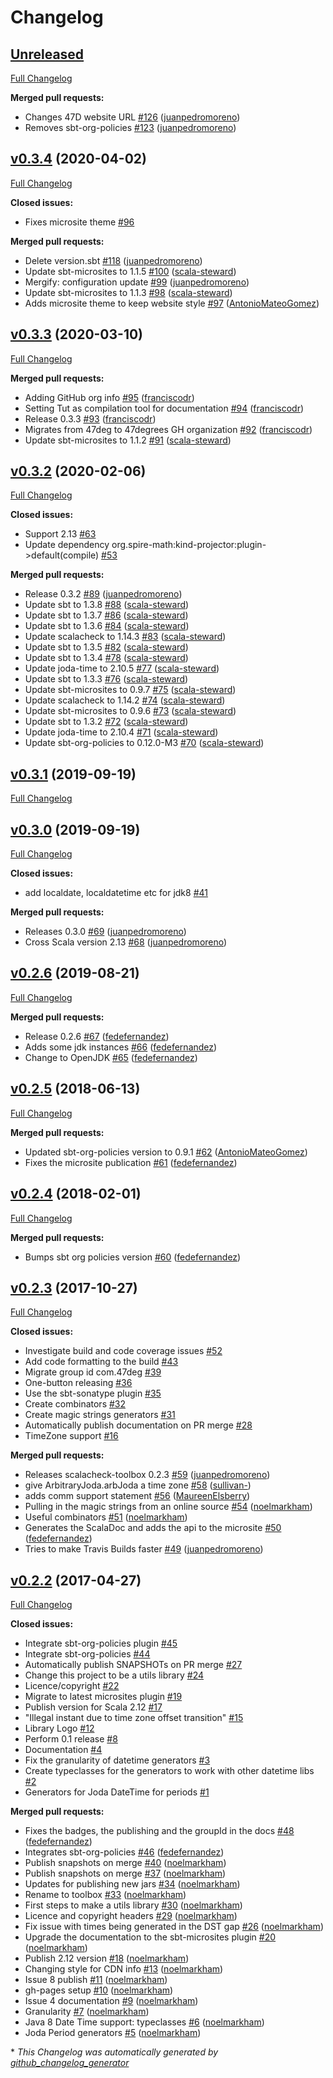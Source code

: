 # Changelog

## [Unreleased](https://github.com/47degrees/scalacheck-toolbox/tree/HEAD)

[Full Changelog](https://github.com/47degrees/scalacheck-toolbox/compare/v0.3.4...HEAD)

**Merged pull requests:**

- Changes 47D website URL [\#126](https://github.com/47degrees/scalacheck-toolbox/pull/126) ([juanpedromoreno](https://github.com/juanpedromoreno))
- Removes sbt-org-policies [\#123](https://github.com/47degrees/scalacheck-toolbox/pull/123) ([juanpedromoreno](https://github.com/juanpedromoreno))

## [v0.3.4](https://github.com/47degrees/scalacheck-toolbox/tree/v0.3.4) (2020-04-02)

[Full Changelog](https://github.com/47degrees/scalacheck-toolbox/compare/v0.3.3...v0.3.4)

**Closed issues:**

- Fixes microsite theme [\#96](https://github.com/47degrees/scalacheck-toolbox/issues/96)

**Merged pull requests:**

- Delete version.sbt [\#118](https://github.com/47degrees/scalacheck-toolbox/pull/118) ([juanpedromoreno](https://github.com/juanpedromoreno))
- Update sbt-microsites to 1.1.5 [\#100](https://github.com/47degrees/scalacheck-toolbox/pull/100) ([scala-steward](https://github.com/scala-steward))
- Mergify: configuration update [\#99](https://github.com/47degrees/scalacheck-toolbox/pull/99) ([juanpedromoreno](https://github.com/juanpedromoreno))
- Update sbt-microsites to 1.1.3 [\#98](https://github.com/47degrees/scalacheck-toolbox/pull/98) ([scala-steward](https://github.com/scala-steward))
- Adds microsite theme to keep website style [\#97](https://github.com/47degrees/scalacheck-toolbox/pull/97) ([AntonioMateoGomez](https://github.com/AntonioMateoGomez))

## [v0.3.3](https://github.com/47degrees/scalacheck-toolbox/tree/v0.3.3) (2020-03-10)

[Full Changelog](https://github.com/47degrees/scalacheck-toolbox/compare/v0.3.2...v0.3.3)

**Merged pull requests:**

- Adding GitHub org info [\#95](https://github.com/47degrees/scalacheck-toolbox/pull/95) ([franciscodr](https://github.com/franciscodr))
- Setting Tut as compilation tool for documentation [\#94](https://github.com/47degrees/scalacheck-toolbox/pull/94) ([franciscodr](https://github.com/franciscodr))
- Release 0.3.3 [\#93](https://github.com/47degrees/scalacheck-toolbox/pull/93) ([franciscodr](https://github.com/franciscodr))
- Migrates from 47deg to 47degrees GH organization [\#92](https://github.com/47degrees/scalacheck-toolbox/pull/92) ([franciscodr](https://github.com/franciscodr))
- Update sbt-microsites to 1.1.2 [\#91](https://github.com/47degrees/scalacheck-toolbox/pull/91) ([scala-steward](https://github.com/scala-steward))

## [v0.3.2](https://github.com/47degrees/scalacheck-toolbox/tree/v0.3.2) (2020-02-06)

[Full Changelog](https://github.com/47degrees/scalacheck-toolbox/compare/v0.3.1...v0.3.2)

**Closed issues:**

- Support 2.13 [\#63](https://github.com/47degrees/scalacheck-toolbox/issues/63)
- Update dependency org.spire-math:kind-projector:plugin-\>default\(compile\) [\#53](https://github.com/47degrees/scalacheck-toolbox/issues/53)

**Merged pull requests:**

- Release 0.3.2 [\#89](https://github.com/47degrees/scalacheck-toolbox/pull/89) ([juanpedromoreno](https://github.com/juanpedromoreno))
- Update sbt to 1.3.8 [\#88](https://github.com/47degrees/scalacheck-toolbox/pull/88) ([scala-steward](https://github.com/scala-steward))
- Update sbt to 1.3.7 [\#86](https://github.com/47degrees/scalacheck-toolbox/pull/86) ([scala-steward](https://github.com/scala-steward))
- Update sbt to 1.3.6 [\#84](https://github.com/47degrees/scalacheck-toolbox/pull/84) ([scala-steward](https://github.com/scala-steward))
- Update scalacheck to 1.14.3 [\#83](https://github.com/47degrees/scalacheck-toolbox/pull/83) ([scala-steward](https://github.com/scala-steward))
- Update sbt to 1.3.5 [\#82](https://github.com/47degrees/scalacheck-toolbox/pull/82) ([scala-steward](https://github.com/scala-steward))
- Update sbt to 1.3.4 [\#78](https://github.com/47degrees/scalacheck-toolbox/pull/78) ([scala-steward](https://github.com/scala-steward))
- Update joda-time to 2.10.5 [\#77](https://github.com/47degrees/scalacheck-toolbox/pull/77) ([scala-steward](https://github.com/scala-steward))
- Update sbt to 1.3.3 [\#76](https://github.com/47degrees/scalacheck-toolbox/pull/76) ([scala-steward](https://github.com/scala-steward))
- Update sbt-microsites to 0.9.7 [\#75](https://github.com/47degrees/scalacheck-toolbox/pull/75) ([scala-steward](https://github.com/scala-steward))
- Update scalacheck to 1.14.2 [\#74](https://github.com/47degrees/scalacheck-toolbox/pull/74) ([scala-steward](https://github.com/scala-steward))
- Update sbt-microsites to 0.9.6 [\#73](https://github.com/47degrees/scalacheck-toolbox/pull/73) ([scala-steward](https://github.com/scala-steward))
- Update sbt to 1.3.2 [\#72](https://github.com/47degrees/scalacheck-toolbox/pull/72) ([scala-steward](https://github.com/scala-steward))
- Update joda-time to 2.10.4 [\#71](https://github.com/47degrees/scalacheck-toolbox/pull/71) ([scala-steward](https://github.com/scala-steward))
- Update sbt-org-policies to 0.12.0-M3 [\#70](https://github.com/47degrees/scalacheck-toolbox/pull/70) ([scala-steward](https://github.com/scala-steward))

## [v0.3.1](https://github.com/47degrees/scalacheck-toolbox/tree/v0.3.1) (2019-09-19)

[Full Changelog](https://github.com/47degrees/scalacheck-toolbox/compare/v0.3.0...v0.3.1)

## [v0.3.0](https://github.com/47degrees/scalacheck-toolbox/tree/v0.3.0) (2019-09-19)

[Full Changelog](https://github.com/47degrees/scalacheck-toolbox/compare/v0.2.6...v0.3.0)

**Closed issues:**

- add localdate, localdatetime etc for jdk8 [\#41](https://github.com/47degrees/scalacheck-toolbox/issues/41)

**Merged pull requests:**

- Releases 0.3.0 [\#69](https://github.com/47degrees/scalacheck-toolbox/pull/69) ([juanpedromoreno](https://github.com/juanpedromoreno))
- Cross Scala version 2.13 [\#68](https://github.com/47degrees/scalacheck-toolbox/pull/68) ([juanpedromoreno](https://github.com/juanpedromoreno))

## [v0.2.6](https://github.com/47degrees/scalacheck-toolbox/tree/v0.2.6) (2019-08-21)

[Full Changelog](https://github.com/47degrees/scalacheck-toolbox/compare/v0.2.5...v0.2.6)

**Merged pull requests:**

- Release 0.2.6 [\#67](https://github.com/47degrees/scalacheck-toolbox/pull/67) ([fedefernandez](https://github.com/fedefernandez))
- Adds some jdk instances [\#66](https://github.com/47degrees/scalacheck-toolbox/pull/66) ([fedefernandez](https://github.com/fedefernandez))
- Change to OpenJDK [\#65](https://github.com/47degrees/scalacheck-toolbox/pull/65) ([fedefernandez](https://github.com/fedefernandez))

## [v0.2.5](https://github.com/47degrees/scalacheck-toolbox/tree/v0.2.5) (2018-06-13)

[Full Changelog](https://github.com/47degrees/scalacheck-toolbox/compare/v0.2.4...v0.2.5)

**Merged pull requests:**

- Updated sbt-org-policies version to 0.9.1 [\#62](https://github.com/47degrees/scalacheck-toolbox/pull/62) ([AntonioMateoGomez](https://github.com/AntonioMateoGomez))
- Fixes the microsite publication [\#61](https://github.com/47degrees/scalacheck-toolbox/pull/61) ([fedefernandez](https://github.com/fedefernandez))

## [v0.2.4](https://github.com/47degrees/scalacheck-toolbox/tree/v0.2.4) (2018-02-01)

[Full Changelog](https://github.com/47degrees/scalacheck-toolbox/compare/v0.2.3...v0.2.4)

**Merged pull requests:**

- Bumps sbt org policies version [\#60](https://github.com/47degrees/scalacheck-toolbox/pull/60) ([fedefernandez](https://github.com/fedefernandez))

## [v0.2.3](https://github.com/47degrees/scalacheck-toolbox/tree/v0.2.3) (2017-10-27)

[Full Changelog](https://github.com/47degrees/scalacheck-toolbox/compare/v0.2.2...v0.2.3)

**Closed issues:**

- Investigate build and code coverage issues [\#52](https://github.com/47degrees/scalacheck-toolbox/issues/52)
- Add code formatting to the build [\#43](https://github.com/47degrees/scalacheck-toolbox/issues/43)
- Migrate group id com.47deg [\#39](https://github.com/47degrees/scalacheck-toolbox/issues/39)
- One-button releasing [\#36](https://github.com/47degrees/scalacheck-toolbox/issues/36)
- Use the sbt-sonatype plugin [\#35](https://github.com/47degrees/scalacheck-toolbox/issues/35)
- Create combinators [\#32](https://github.com/47degrees/scalacheck-toolbox/issues/32)
- Create magic strings generators [\#31](https://github.com/47degrees/scalacheck-toolbox/issues/31)
- Automatically publish documentation on PR merge [\#28](https://github.com/47degrees/scalacheck-toolbox/issues/28)
- TimeZone support [\#16](https://github.com/47degrees/scalacheck-toolbox/issues/16)

**Merged pull requests:**

- Releases scalacheck-toolbox 0.2.3 [\#59](https://github.com/47degrees/scalacheck-toolbox/pull/59) ([juanpedromoreno](https://github.com/juanpedromoreno))
- give ArbitraryJoda.arbJoda a time zone [\#58](https://github.com/47degrees/scalacheck-toolbox/pull/58) ([sullivan-](https://github.com/sullivan-))
- adds comm support statement [\#56](https://github.com/47degrees/scalacheck-toolbox/pull/56) ([MaureenElsberry](https://github.com/MaureenElsberry))
- Pulling in the magic strings from an online source [\#54](https://github.com/47degrees/scalacheck-toolbox/pull/54) ([noelmarkham](https://github.com/noelmarkham))
- Useful combinators [\#51](https://github.com/47degrees/scalacheck-toolbox/pull/51) ([noelmarkham](https://github.com/noelmarkham))
- Generates the ScalaDoc and adds the api to the microsite [\#50](https://github.com/47degrees/scalacheck-toolbox/pull/50) ([fedefernandez](https://github.com/fedefernandez))
- Tries to make Travis Builds faster [\#49](https://github.com/47degrees/scalacheck-toolbox/pull/49) ([juanpedromoreno](https://github.com/juanpedromoreno))

## [v0.2.2](https://github.com/47degrees/scalacheck-toolbox/tree/v0.2.2) (2017-04-27)

[Full Changelog](https://github.com/47degrees/scalacheck-toolbox/compare/be4059bcbe415ec0a6dbdb471421be77265db99f...v0.2.2)

**Closed issues:**

- Integrate sbt-org-policies plugin [\#45](https://github.com/47degrees/scalacheck-toolbox/issues/45)
- Integrate sbt-org-policies [\#44](https://github.com/47degrees/scalacheck-toolbox/issues/44)
- Automatically publish SNAPSHOTs on PR merge [\#27](https://github.com/47degrees/scalacheck-toolbox/issues/27)
- Change this project to be a utils library [\#24](https://github.com/47degrees/scalacheck-toolbox/issues/24)
- Licence/copyright [\#22](https://github.com/47degrees/scalacheck-toolbox/issues/22)
- Migrate to latest microsites plugin [\#19](https://github.com/47degrees/scalacheck-toolbox/issues/19)
- Publish version for Scala 2.12 [\#17](https://github.com/47degrees/scalacheck-toolbox/issues/17)
- "Illegal instant due to time zone offset transition" [\#15](https://github.com/47degrees/scalacheck-toolbox/issues/15)
- Library Logo [\#12](https://github.com/47degrees/scalacheck-toolbox/issues/12)
- Perform 0.1 release [\#8](https://github.com/47degrees/scalacheck-toolbox/issues/8)
- Documentation [\#4](https://github.com/47degrees/scalacheck-toolbox/issues/4)
- Fix the granularity of datetime generators [\#3](https://github.com/47degrees/scalacheck-toolbox/issues/3)
- Create typeclasses for the generators to work with other datetime libs [\#2](https://github.com/47degrees/scalacheck-toolbox/issues/2)
- Generators for Joda DateTime for periods [\#1](https://github.com/47degrees/scalacheck-toolbox/issues/1)

**Merged pull requests:**

- Fixes the badges, the publishing and the groupId in the docs [\#48](https://github.com/47degrees/scalacheck-toolbox/pull/48) ([fedefernandez](https://github.com/fedefernandez))
- Integrates sbt-org-policies [\#46](https://github.com/47degrees/scalacheck-toolbox/pull/46) ([fedefernandez](https://github.com/fedefernandez))
- Publish snapshots on merge [\#40](https://github.com/47degrees/scalacheck-toolbox/pull/40) ([noelmarkham](https://github.com/noelmarkham))
- Publish snapshots on merge [\#37](https://github.com/47degrees/scalacheck-toolbox/pull/37) ([noelmarkham](https://github.com/noelmarkham))
- Updates for publishing new jars [\#34](https://github.com/47degrees/scalacheck-toolbox/pull/34) ([noelmarkham](https://github.com/noelmarkham))
- Rename to toolbox [\#33](https://github.com/47degrees/scalacheck-toolbox/pull/33) ([noelmarkham](https://github.com/noelmarkham))
- First steps to make a utils library [\#30](https://github.com/47degrees/scalacheck-toolbox/pull/30) ([noelmarkham](https://github.com/noelmarkham))
- Licence and copyright headers [\#29](https://github.com/47degrees/scalacheck-toolbox/pull/29) ([noelmarkham](https://github.com/noelmarkham))
- Fix issue with times being generated in the DST gap [\#26](https://github.com/47degrees/scalacheck-toolbox/pull/26) ([noelmarkham](https://github.com/noelmarkham))
- Upgrade the documentation to the sbt-microsites plugin [\#20](https://github.com/47degrees/scalacheck-toolbox/pull/20) ([noelmarkham](https://github.com/noelmarkham))
- Publish 2.12 version [\#18](https://github.com/47degrees/scalacheck-toolbox/pull/18) ([noelmarkham](https://github.com/noelmarkham))
- Changing style for CDN info [\#13](https://github.com/47degrees/scalacheck-toolbox/pull/13) ([noelmarkham](https://github.com/noelmarkham))
- Issue 8 publish [\#11](https://github.com/47degrees/scalacheck-toolbox/pull/11) ([noelmarkham](https://github.com/noelmarkham))
- gh-pages setup [\#10](https://github.com/47degrees/scalacheck-toolbox/pull/10) ([noelmarkham](https://github.com/noelmarkham))
- Issue 4 documentation [\#9](https://github.com/47degrees/scalacheck-toolbox/pull/9) ([noelmarkham](https://github.com/noelmarkham))
- Granularity [\#7](https://github.com/47degrees/scalacheck-toolbox/pull/7) ([noelmarkham](https://github.com/noelmarkham))
- Java 8 Date Time support: typeclasses [\#6](https://github.com/47degrees/scalacheck-toolbox/pull/6) ([noelmarkham](https://github.com/noelmarkham))
- Joda Period generators [\#5](https://github.com/47degrees/scalacheck-toolbox/pull/5) ([noelmarkham](https://github.com/noelmarkham))



\* *This Changelog was automatically generated by [github_changelog_generator](https://github.com/github-changelog-generator/github-changelog-generator)*
